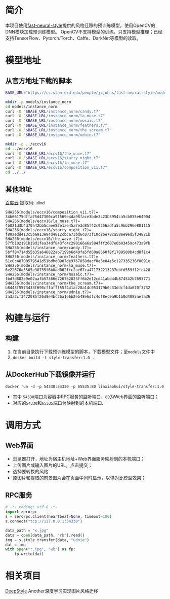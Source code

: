 # 简介

本项目使用[fast-neural-style](https://github.com/jcjohnson/fast-neural-style)提供的风格迁移的预训练模型，使用OpenCV的DNN模块加载预训练模型。 OpenCV不支持模型的训练，只支持模型推理；已经支持TensorFlow、Pytorch/Torch、Caffe、DarkNet等模型的读取。

# 模型地址

## 从官方地址下载的脚本
```bash
BASE_URL="https://cs.stanford.edu/people/jcjohns/fast-neural-style/models/"

mkdir -p models/instance_norm
cd models/instance_norm
curl -O "$BASE_URL/instance_norm/candy.t7"
curl -O "$BASE_URL/instance_norm/la_muse.t7"
curl -O "$BASE_URL/instance_norm/mosaic.t7"
curl -O "$BASE_URL/instance_norm/feathers.t7"
curl -O "$BASE_URL/instance_norm/the_scream.t7"
curl -O "$BASE_URL/instance_norm/udnie.t7"

mkdir -p ../eccv16
cd ../eccv16
curl -O "$BASE_URL/eccv16/the_wave.t7"
curl -O "$BASE_URL/eccv16/starry_night.t7"
curl -O "$BASE_URL/eccv16/la_muse.t7"
curl -O "$BASE_URL/eccv16/composition_vii.t7"
cd ../../
```

## 其他地址
[百度云](https://pan.baidu.com/s/1F2_qXkZ_4CZ7gHmaCkSAyQ)  提取码: `u8md`
```
SHA256(models/eccv16/composition_vii.t7)= 34b66175dffa75d47300ca9f569e4da98face3bde3c23b3954ca5cb055e64904
SHA256(models/eccv16/la_muse.t7)= 4b821d3b4d70a42bb5caee82e1ae45a7e3d85f42c9256adfa5c9bb296e881115
SHA256(models/eccv16/starry_night.t7)= f80aedd413c5ba913e94d4812cbca73bd6c073f10c26e78ca58ee9ed5f34821b
SHA256(models/eccv16/the_wave.t7)= 57fb102191b19d1fea34df843fc4c290166a6a594fff2607e0b93459c473a9fb
SHA256(models/instance_norm/candy.t7)= 5bff84714d55b35a646822ab7199b6d40fa5fd60a8560f8f1709500b4cd8f1c4
SHA256(models/instance_norm/feathers.t7)= 51c0c48700579541d51bdbd0907de9767858dacf0e3e84e5c127335236f8091e
SHA256(models/instance_norm/la_muse.t7)= 6e22676a5565e30735f6b8ad062ffc2ae67ca471732213237ebfd559f12fc428
SHA256(models/instance_norm/mosaic.t7)= fbd7d882e9e02aafb57366e726762025ff6b2e12cd41abd44b874542b7693771
SHA256(models/instance_norm/the_scream.t7)= b8443f5573433f690cffafff55f441ac28a14c053179b0c33ddcf4da670f3732
SHA256(models/instance_norm/udnie.t7)= 3a3a2cf3472085f26d8e4bc26a1e6b2eb48e6dfc4df8ec9a9b1b0d4085aefa36
```
# 构建与运行
## 构建
   1. 在当前目录执行下载预训练模型的脚本，下载模型文件；至`models`文件中
   2. `docker build -t style-transfer:1.0 .`

## 从DockerHub下载镜像并运行
   `docker run -d -p 54330:54330 -p 65535:80 linxiaohui/style-transfer:1.0`
   * 其中 `54330`端口为容器中RPC服务的监听端口，`80`为Web界面的监听端口；
   * 对应的`54330`和`65535`端口为映射到的本机端口.

# 调用方式

## Web界面
   * 浏览器打开，地址为宿主机地址+Web界面服务映射到的本机端口；
   * 上传图片或输入图片的URL，点击提交；
   * 选择要转换的风格
   * 原图片和提取的前景图片会在页面中同时显示，以供对比模型效果；

## RPC服务
```python
# -*- coding: utf-8 -*-
import zerorpc
s = zerorpc.Client(heartbeat=None, timeout=180)
s.connect("tcp://127.0.0.1:54330")

data_path = "x.jpg"
data = open(data_path, "rb").read()
img = s.style_transfer(data, "udnie")
dat = img
with open("r.jpg", "wb") as fp:
    fp.write(dat)
```

# 相关项目
[DeepStyle](../DeepStyle) Another深度学习实现图片风格迁移
